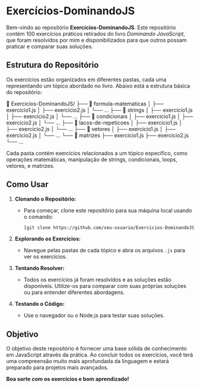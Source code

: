 
# Exercícios-DominandoJS

Bem-vindo ao repositório **Exercícios-DominandoJS**. Este repositório contém 100 exercícios práticos retirados do livro *Dominando JavaScript*, que foram resolvidos por mim e disponibilizados para que outros possam praticar e comparar suas soluções.

## Estrutura do Repositório

Os exercícios estão organizados em diferentes pastas, cada uma representando um tópico abordado no livro. Abaixo está a estrutura básica do repositório:

📁 Exercicios-DominandoJS/ ├── 📁 formula-matematicas │ ├── exercicio1.js │ ├── exercicio2.js │ └── ... ├── 📁 strings │ ├── exercicio1.js │ ├── exercicio2.js │ └── ... ├── 📁 condicionais │ ├── exercicio1.js │ ├── exercicio2.js │ └── ... ├── 📁 lacos-de-repeticoes │ ├── exercicio1.js │ ├── exercicio2.js │ └── ... ├── 📁 vetores │ ├── exercicio1.js │ ├── exercicio2.js │ └── ... └── 📁 matrizes ├── exercicio1.js ├── exercicio2.js └── ...

Cada pasta contém exercícios relacionados a um tópico específico, como operações matemáticas, manipulação de strings, condicionais, loops, vetores, e matrizes.

## Como Usar

1. **Clonando o Repositório:** 
   - Para começar, clone este repositório para sua máquina local usando o comando:
     ```bash
     [git clone https://github.com/seu-usuario/Exercicios-DominandoJS.git](https://github.com/n1lima/Exercicios-DominandoJS)
     ```
   
2. **Explorando os Exercícios:**
   - Navegue pelas pastas de cada tópico e abra os arquivos `.js` para ver os exercícios.

3. **Tentando Resolver:**
   - Todos os exercícios já foram resolvidos e as soluções estão disponíveis. Utilize-os para comparar com suas próprias soluções ou para entender diferentes abordagens.

4. **Testando o Código:**
   - Use o navegador ou o Node.js para testar suas soluções.

## Objetivo

O objetivo deste repositório é fornecer uma base sólida de conhecimento em JavaScript através da prática. Ao concluir todos os exercícios, você terá uma compreensão muito mais aprofundada da linguagem e estará preparado para projetos mais avançados.

**Boa sorte com os exercícios e bom aprendizado!**
